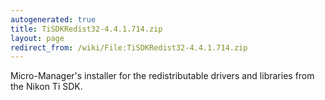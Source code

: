 ```yaml
---
autogenerated: true
title: TiSDKRedist32-4.4.1.714.zip
layout: page
redirect_from: /wiki/File:TiSDKRedist32-4.4.1.714.zip
---
```


Micro-Manager's installer for the redistributable drivers and libraries
from the Nikon Ti SDK.
